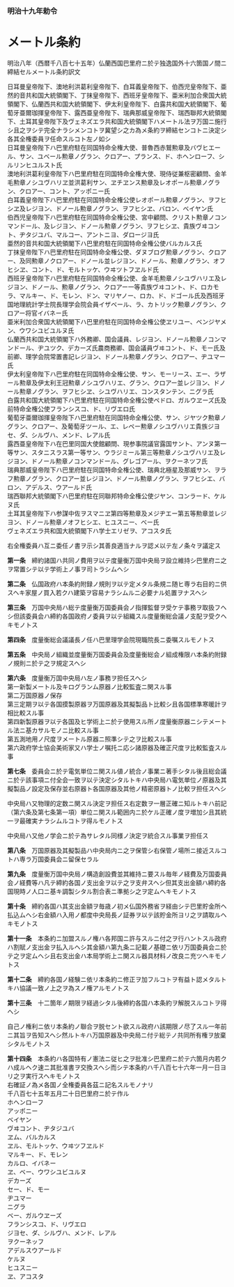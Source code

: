 ### 明治十九年勅令  
# メートル条約  
明治八年（西暦千八百七十五年）仏蘭西国巴里府ニ於テ独逸国外十六箇国ノ間ニ締結セルメートル条約訳文  
  
日耳曼皇帝陛下、澳地利洪葛利皇帝陛下、白耳義皇帝陛下、伯西児皇帝陛下、亜然的音共和国大統領閣下、丁抹皇帝陛下、西班牙皇帝陛下、亜米利加合衆国大統領閣下、仏蘭西共和国大統領閣下、伊太利皇帝陛下、白露共和国大統領閣下、葡萄牙亜爾珈揮皇帝陛下、露西亜皇帝陛下、瑞典那威皇帝陛下、瑞西聯邦大統領閣下、土耳其皇帝陛下及ヴェネズエラ共和国大統領閣下ハメートル法ヲ万国ニ施行シ且之ヲシテ完全ナラシメンコトヲ冀望シ之カ為メ条約ヲ締結センコトニ決定シ各其全権委員ヲ任命スルコト左ノ如シ  
日耳曼皇帝陛下ハ巴里府駐在同国特命全権大使、普魯西赤鷲勲章及バヴヒエール、サン、ユベール勲章ノグラン、クロアー、プランス、ド、ホヘンローフ、シルリンヒユルスト氏  
澳地利洪葛利皇帝陛下ハ巴里府駐在同国特命全権大使、現侍従兼枢密顧問、金羊毛勲章ノシユヴハリヱ並洪葛利サン、ヱチヱンス勲章及レオポール勲章ノグラン、クロアー、コント、アッポニー氏  
白耳義皇帝陛下ハ巴里府駐在同国特命全権公使レオポール勲章ノグラン、ヲフヒシヱ及レジヨン、ドノール勲章ノグラン、ヲフヒシヱ、バロン、ベイヤン氏  
伯西児皇帝陛下ハ巴里府駐在同国特命全権公使、宮中顧問、クリスト勲章ノコンマンドール、及レジヨン、ドノール勲章ノグラン、ヲフヒシヱ、貴族ヴヰコント、ヂタジユバ、マルコー、アントニヨ、ダロージヨ氏  
亜然的音共和国大統領閣下ハ巴里府駐在同国特命全権公使バルカルス氏  
丁抹皇帝陛下ハ巴里府駐在同国特命全権公使、ダヌブログ勲章ノグラン、クロアー、及同勲章ノクロアー、ドノール並レジヨン、ドノール、勲章ノグラン、オフヒシヱ、コント、ド、モルトッケ、ウヰツトフヱルド氏  
西班牙皇帝陛下ハ巴里府駐在同国特命全権公使、金羊毛勲章ノシユヴハリエ及レジヨン、ドノール、勲章ノグラン、クロアー一等貴族ヴヰコント、ド、ロカモラ、マルキー、ド、モレン、ドン、マリヤノー、ロカ、ド、ドゴール氏及西班牙国地理統計学士院長理学会院会員イザベール、ラ、カトリック勲章ノグラン、クロアー将官イバネー氏  
亜米利加合衆国大統領閣下ハ巴里府駐在同国特命全権公使ヱリユー、ベンジヤメン、ウワシユビユルヌ氏  
仏蘭西共和国大統領閣下ハ外務卿、国会議員、レジヨン、ドノール勲章ノコンマンドール、ヂユツク、デカーズ氏農商務卿、国会議員ヴヰコント、ド、モー氏及前卿、理学会院常置書記レジヨン、ドノール勲章ノグラン、クロアー、ヂユマー氏  
伊太利皇帝陛下ハ巴里府駐在同国特命全権公使、サン、モーリース、エー、ラザール勲章及伊太利王冠勲章ノシユヴハリエ、グラン、クロアー並レジヨン、ドノール勲章ノグラン、ヲフヒシヱ、シユヴハリエ、コンスタンテン、ニグラ氏  
白露共和国大統領閣下ハ巴里府駐在同国特命全権公使ペドロ、ガルウヱーズ氏及前特命全権公使フランシスコ、ド、リヴエロ氏  
葡萄牙亜爾珈揮皇帝陛下ハ巴里府駐在同国特命全権公使、サン、ジヤツク勲章ノグラン、クロアー、及葡萄牙ツール、エ、レペー勲章ノシユヴハリエ貴族ジヨセ、ダ、シルヴハ、メンド、レアル氏  
露西亜皇帝陛下ハ在巴里同国大使館顧問、現参事院議官露国サント、アンヌ第一等サン、スタニスラス第一等サン、ウラジミール第三等勲章ノシユヴハリエ及レジヨン、ドノール勲章ノコンマンドール、グレゴアール、ヲクーネツフ氏  
瑞典那威皇帝陛下ハ巴里府駐在同国特命全権公使、瑞典北極星及那威サン、ヲラフ勲章ノグラン、クロアー並レジヨン、ドノール勲章ノグラン、ヲフヒシエ、バロン、アデルス、ウアールド氏  
瑞西聯邦大統領閣下ハ巴里府駐在同聯邦特命全権公使ジヤン、コンラード、ケルヌ氏  
土耳其皇帝陛下ハ参謀中佐ヲスマニヱ第四等勲章及メジヂエー第五等勲章並レジヨン、ドノール勲章ノオフヒシエ、ヒユスニー、ベー氏  
ヴェネズエラ共和国大統領閣下ハ学士エリゼヲ、アコスタ氏  
  
右全権委員ハ互ニ委任ノ書ヲ示シ其善良適当ナルヲ認メ以テ左ノ条々ヲ議定ス  
  
  
**第一条**　締約諸国ハ共同ノ費用ヲ以テ度量衡万国中央局ヲ設立維持シ巴里府ニ之ヲ常置シテ以テ学術上ノ事ヲ司トラシムヘシ  
  
**第二条**　仏国政府ハ本条約附録ノ規則ヲ以テ定メタル条規ニ随ヒ専ラ右目的ニ供スヘキ家屋ノ買入若クハ建築ヲ容易ナラシムルニ必要ナル処置ヲナスヘシ  
  
**第三条**　万国中央局ハ総テ度量衡万国委員会ノ指揮監督ヲ受ケテ事務ヲ取扱フヘシ但該委員会ハ締約各国政府ノ委員ヲ以テ組織スル度量衡総会議ノ支配ヲ受クヘキモノトス  
  
**第四条**　度量衡総会議議長ノ任ハ巴里理学会院現職院長ニ委嘱スルモノトス  
  
**第五条**　中央局ノ組織並度量衡万国委員会及度量衡総会ノ組成権限ハ本条約附録ノ規則ニ於テ之ヲ規定スヘシ  
  
**第六条**　度量衡万国中央局ハ左ノ事務ヲ担任スヘシ  
第一新製メートル及キログランム原器ノ比較監査ニ関スル事  
第二万国原器ノ保存  
第三定期ヲ以テ各国摸製原器ヲ万国原器及其擬製品ト比較シ且各国標準寒暖計ヲ相比較スル事  
第四新製原器ヲ以テ各国及ヒ学術上ニ於テ使用スル所ノ度量衡原器ニシテメートル法ニ基カサルモノニ比較スル事  
第五測地用ノ尺度ヲメートル原器ニ照準シテ之ヲ比較スル事  
第六政府学士協会美術家又ハ学士ノ嘱托ニ応シ諸原器及確正尺度ヲ比較監査スル事  
  
**第七条**　委員会ニ於テ電気単位ニ関スル値ノ統合ノ事業ニ著手シタル後且総会議ニ於テ該事項ニ付全会一致ヲ以テ決定シタルトキハ中央局ハ電気単位ノ原器及其擬製品ノ設定及保存並右原器ト各国原器及其他ノ精密原器トノ比較ヲ担任スヘシ  
  
中央局ハ又物理的定数ニ関スル決定ヲ担任ス右定数ヲ一層正確ニ知ルトキハ前記（第六条及第七条第一項）単位ニ関スル範囲内ニ於ケル正確ノ度ヲ増加シ且其統一ヲ最確実ナラシムルコトヲ得ルモノトス  
  
中央局ハ又他ノ学会ニ於テ為サレタル同様ノ決定ヲ統合スル事業ヲ担任ス  
  
**第八条**　万国原器及其擬製品ハ中央局内ニ之ヲ保管シ右保管ノ場所ニ接近スルコトハ専ラ万国委員会ニ留保セラル  
  
**第九条**　度量衡万国中央局ノ構造創設費並其維持ニ要スル毎年ノ経費及万国委員会ノ経費等ハ凡テ締約各国ノ支出金ヲ以テ之ヲ支弁スヘシ但其支出金額ハ締約各国現時ノ人口ニ基キ調製シタル割合表ニ準拠シ之ヲ定ムヘキモノトス  
  
**第十条**　締約各国ハ其支出金額ヲ毎歳ノ初メ仏国外務省ヲ経由シテ巴里貯金所ヘ払込ムヘシ右金額ハ入用ノ都度中央局長ノ証券ヲ以テ該貯金所ヨリ之ヲ請取ルヘキモノトス  
  
**第十一条**　本条約ニ加盟スルノ権ハ各邦国ニ許与スルニ付之ヲ行ハントスル政府ハ割賦ノ支出金ヲ払入ルヘシ其金額ハ第九条ニ記載ノ基礎ニ依リ万国委員会ニ於テ之ヲ定ムヘシ且右支出金ハ本局学術上ニ関スル器具材料ノ改良ニ充ツヘキモノトス  
  
**第十二条**　締約各国ノ経験ニ依リ本条約ニ修正ヲ加フルコトヲ有益ト認メタルトキハ協議一致ノ上之ヲ為スノ権アルモノトス  
  
**第十三条**　十二箇年ノ期限ヲ経過シタル後締約各国ハ本条約ヲ解脱スルコトヲ得ヘシ  
  
自己ノ権利ニ依リ本条約ノ聯合ヲ脱セント欲スル政府ハ該期限ノ尽了スル一年前ニ其旨ヲ告知スヘシ然ルトキハ万国原器及中央局ニ付テ総テノ共同所有権ヲ放棄シタルモノトス  
  
**第十四条**　本条約ハ各国特有ノ憲法ニ従ヒ之ヲ批准シ巴里府ニ於テ六箇月内若クハ成ルヘク速ニ其批准書ヲ交換スヘシ而シテ本条約ハ千八百七十六年一月一日ヨリ之ヲ実行スヘキモノトス  
右確証ノ為メ各国ノ全権委員各茲ニ記名スルモノナリ  
千八百七十五年五月二十日巴里府ニ於テ作ル  
ホヘンローフ  
アッポニー  
ベイヤン  
ヴヰコント、ヂタジユバ  
ヱム、バルカルス  
ヱル、モルトッケ、ウヰツフヱルド  
マルキー、ド、モレン  
カルロ、イバネー  
ヱ、ベー、ウワシユビユルヌ  
デカーズ  
セー、ド、モー  
ヂユマー  
ニグラ  
ベー、ガルウヱーズ  
フランシスコ、ド、リヴエロ  
ジヨセ、ダ、シルヴハ、メンド、レアル  
ヲクーネッフ  
アデルスウアールド  
ケルヌ  
ヒユスニー  
ヱ、アコスタ  
  
